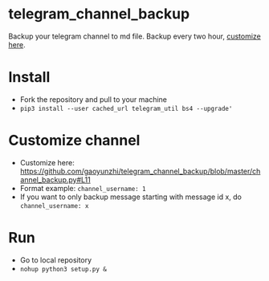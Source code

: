 # telegram_channel_backup

Backup your telegram channel to md file. Backup every two hour, [customize here](https://github.com/gaoyunzhi/telegram_channel_backup/blob/master/channel_backup.py#L49). 

# Install
- Fork the repository and pull to your machine
- `pip3 install --user cached_url telegram_util bs4 --upgrade'`

# Customize channel
- Customize here: https://github.com/gaoyunzhi/telegram_channel_backup/blob/master/channel_backup.py#L11 
- Format example: `channel_username: 1` 
- If you want to only backup message starting with message id x, do `channel_username: x`

# Run
- Go to local repository
- `nohup python3 setup.py &`
